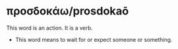 # προσδοκάω/prosdokaō
This word is an action. It is a verb.
* This word means to wait for or expect someone or something.
